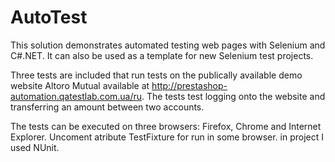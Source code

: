 # AutoTest
This solution demonstrates automated testing web pages with Selenium and C#.NET. It can also be used as a template for new Selenium test projects.

Three tests are included that run tests on the publically available demo website Altoro Mutual available at http://prestashop-automation.qatestlab.com.ua/ru. The tests test logging onto the website and transferring an amount between two accounts.

The tests can be executed on three browsers: Firefox, Chrome and Internet Explorer. 
Uncoment atribute TestFixture for run in some browser. in project I used NUnit.

